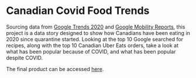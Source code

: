 # Canadian Covid Food Trends
Sourcing data from [Google Trends 2020](https://trends.google.com/trends/yis/2020/GLOBAL/) and [Google Mobility Reports](https://www.google.com/covid19/mobility/), this project is a data story designed to show how Canadians have been eating in 2020 since quarantine started. Looking at the top 10 Google searched for recipes, along with the top 10 Canadian Uber Eats orders, take a look at what has been popular because of COVID, and what has been popular despite COVID. 

The final product can be accessed [here](https://jeremyjchu.github.io/canadian-covid-food-trends/ ).

